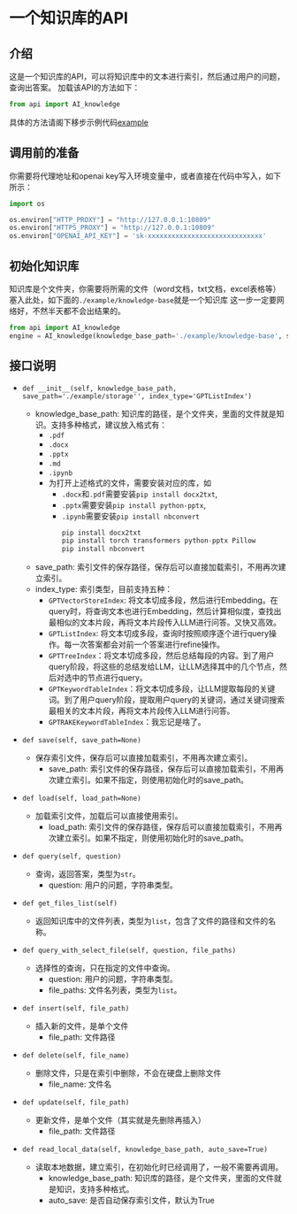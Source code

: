 # 一个知识库的API
## 介绍
这是一个知识库的API，可以将知识库中的文本进行索引，然后通过用户的问题，查询出答案。
加载该API的方法如下：
```python
from api import AI_knowledge
```
具体的方法请阁下移步示例代码[example](./example.ipynb)

## 调用前的准备
你需要将代理地址和openai key写入环境变量中，或者直接在代码中写入，如下所示：
```python
import os

os.environ["HTTP_PROXY"] = "http://127.0.0.1:10809"
os.environ["HTTPS_PROXY"] = "http://127.0.0.1:10809"
os.environ["OPENAI_API_KEY"] = 'sk-xxxxxxxxxxxxxxxxxxxxxxxxxxxxx'
```

## 初始化知识库
知识库是个文件夹，你需要将所需的文件（word文档，txt文档，excel表格等）塞入此处，如下面的`./example/knowledge-base`就是一个知识库
这一步一定要网络好，不然半天都不会出结果的。

```python
from api import AI_knowledge
engine = AI_knowledge(knowledge_base_path='./example/knowledge-base', save_path='./example/storage', index_type='GPTTreeIndex')
```

## 接口说明
- `def __init__(self, knowledge_base_path, save_path='./example/storage'', index_type='GPTListIndex')`
    - knowledge_base_path: 知识库的路径，是个文件夹，里面的文件就是知识。支持多种格式，建议放入格式有：
        - `.pdf`
        - `.docx`
        - `.pptx`
        - `.md`
        - `.ipynb`
        - 为打开上述格式的文件，需要安装对应的库，如
          - `.docx`和`.pdf`需要安装`pip install docx2txt`, 
          - `.pptx`需要安装`pip install python-pptx`, 
          - `.ipynb`需要安装`pip install nbconvert`
            ```python
            pip install docx2txt
            pip install torch transformers python-pptx Pillow
            pip install nbconvert
            ```
    - save_path: 索引文件的保存路径，保存后可以直接加载索引，不用再次建立索引。
    - index_type: 索引类型，目前支持五种：
        - `GPTVectorStoreIndex`: 将文本切成多段，然后进行Embedding。在query时，将查询文本也进行Embedding，然后计算相似度，查找出最相似的文本片段，再将文本片段传入LLM进行问答。又快又高效。
        - `GPTListIndex`: 将文本切成多段，查询时按照顺序逐个进行query操作。每一次答案都会对前一个答案进行refine操作。
        - `GPTTreeIndex`：将文本切成多段，然后总结每段的内容。到了用户query阶段，将这些的总结发给LLM，让LLM选择其中的几个节点，然后对选中的节点进行query。
        - `GPTKeywordTableIndex`：将文本切成多段，让LLM提取每段的关键词。到了用户query阶段，提取用户query的关键词，通过关键词搜索最相关的文本片段，再将文本片段传入LLM进行问答。
        - `GPTRAKEKeywordTableIndex`：我忘记是啥了。


- `def save(self, save_path=None)`
  - 保存索引文件，保存后可以直接加载索引，不用再次建立索引。
    - save_path: 索引文件的保存路径，保存后可以直接加载索引，不用再次建立索引。如果不指定，则使用初始化时的save_path。

- `def load(self, load_path=None)`
  - 加载索引文件，加载后可以直接使用索引。
    - load_path: 索引文件的保存路径，保存后可以直接加载索引，不用再次建立索引。如果不指定，则使用初始化时的save_path。

- `def query(self, question)`
  - 查询，返回答案，类型为`str`。
    - question: 用户的问题，字符串类型。

- `def get_files_list(self)`
  - 返回知识库中的文件列表，类型为`list`，包含了文件的路径和文件的名称。

- `def query_with_select_file(self, question, file_paths)`
  - 选择性的查询，只在指定的文件中查询。
    - question: 用户的问题，字符串类型。
    - file_paths: 文件名列表，类型为`list`。

- `def insert(self, file_path)`
  - 插入新的文件，是单个文件
    - file_path: 文件路径

- `def delete(self, file_name)`
  - 删除文件，只是在索引中删除，不会在硬盘上删除文件
    - file_name: 文件名

- `def update(self, file_path)`
  - 更新文件，是单个文件（其实就是先删除再插入）
    - file_path: 文件路径

- `def read_local_data(self, knowledge_base_path, auto_save=True)`
  - 读取本地数据，建立索引，在初始化时已经调用了，一般不需要再调用。
    - knowledge_base_path: 知识库的路径，是个文件夹，里面的文件就是知识，支持多种格式。
    - auto_save: 是否自动保存索引文件，默认为True